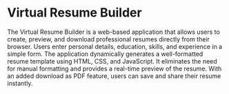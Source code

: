 # Virtual Resume Builder
The Virtual Resume Builder is a web-based application that allows users to create, preview, and download professional resumes directly from their browser. Users enter personal details, education, skills, and experience in a simple form. The application dynamically generates a well-formatted resume template using HTML, CSS, and JavaScript. It eliminates the need for manual formatting and provides a real-time preview of the resume. With an added download as PDF feature, users can save and share their resume instantly.
